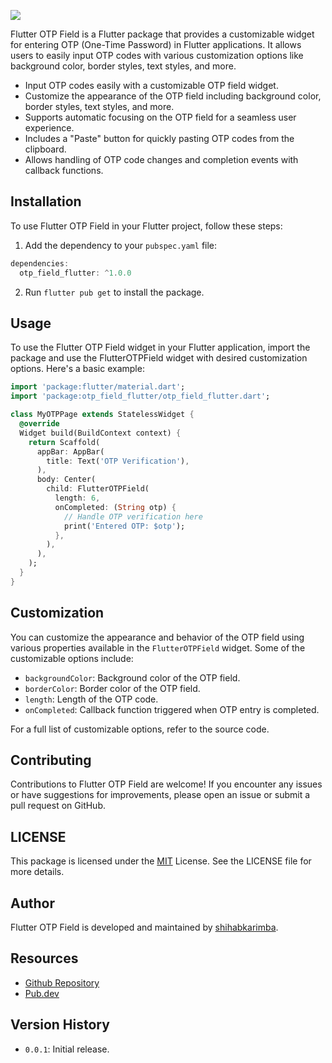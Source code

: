 ![](/Users/thinkjsmac/Practice/flutter/otp_field_flutter/Assets/Images/img1.jpg)

Flutter OTP Field is a Flutter package that provides a customizable widget for entering OTP (One-Time Password) in Flutter applications. It allows users to easily input OTP codes with various customization options like background color, border styles, text styles, and more.

- Input OTP codes easily with a customizable OTP field widget.
- Customize the appearance of the OTP field including background color, border styles, text styles, and more.
- Supports automatic focusing on the OTP field for a seamless user experience.
- Includes a "Paste" button for quickly pasting OTP codes from the clipboard.
- Allows handling of OTP code changes and completion events with callback functions.

## Installation
To use Flutter OTP Field in your Flutter project, follow these steps:

1. Add the dependency to your `pubspec.yaml` file:

```dart
dependencies:
  otp_field_flutter: ^1.0.0
```
2. Run `flutter pub get` to install the package.

## Usage
To use the Flutter OTP Field widget in your Flutter application, import the package and use the FlutterOTPField widget with desired customization options. Here's a basic example:

```dart
import 'package:flutter/material.dart';
import 'package:otp_field_flutter/otp_field_flutter.dart';

class MyOTPPage extends StatelessWidget {
  @override
  Widget build(BuildContext context) {
    return Scaffold(
      appBar: AppBar(
        title: Text('OTP Verification'),
      ),
      body: Center(
        child: FlutterOTPField(
          length: 6,
          onCompleted: (String otp) {
            // Handle OTP verification here
            print('Entered OTP: $otp');
          },
        ),
      ),
    );
  }
}
```

## Customization

You can customize the appearance and behavior of the OTP field using various properties available in the `FlutterOTPField` widget. Some of the customizable options include:

- `backgroundColor`: Background color of the OTP field.
- `borderColor`: Border color of the OTP field.
- `length`: Length of the OTP code.
- `onCompleted`: Callback function triggered when OTP entry is completed.

For a full list of customizable options, refer to the source code.

## Contributing
Contributions to Flutter OTP Field are welcome! If you encounter any issues or have suggestions for improvements, please open an issue or submit a pull request on GitHub.

## LICENSE
This package is licensed under the [MIT](https://choosealicense.com/licenses/mit/) License. See the LICENSE file for more details.

## Author
Flutter OTP Field is developed and maintained by [shihabkarimba](https://github.com/shihabkarimba).

## Resources
- [Github Repository](https://github.com/shihabkarimba/otp_field_flutter)
- [Pub.dev](https://pub.dev/packages/otp_field_flutter)

## Version History
- `0.0.1`: Initial release.